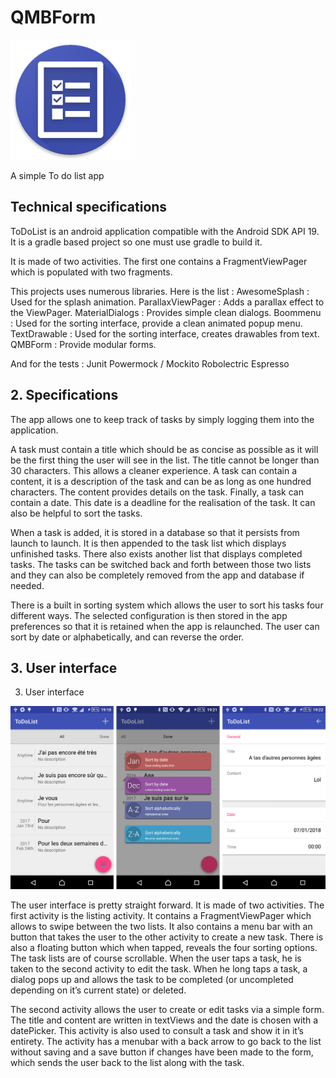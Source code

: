 QMBForm
=======

![alt tag](https://raw.githubusercontent.com/Poncholay/AndroidToDoList/master/app/src/main/res/mipmap-xxxhdpi/ic_launcher.png)

A simple To do list app

## Technical specifications

ToDoList is an android application compatible with the Android SDK API 19.
It is a gradle based project so one must use gradle to build it.

It is made of two activities. The first one contains a FragmentViewPager which is populated with two fragments.

This projects uses numerous libraries. Here is the list :
AwesomeSplash : Used for the splash animation.
ParallaxViewPager : Adds a parallax effect to the ViewPager.
MaterialDialogs : Provides simple clean dialogs.
Boommenu : Used for the sorting interface, provide a clean animated popup menu.
TextDrawable : Used for the sorting interface, creates drawables from text.
QMBForm : Provide modular forms.

And for the tests :
Junit
Powermock / Mockito
Robolectric
Espresso

## 2. Specifications

The app allows one to keep track of tasks by simply logging them into the application.

A task must contain a title which should be as concise as possible as it will be the first thing the user will see in the list. The title cannot be longer than 30 characters. This allows a cleaner experience.
A task can contain a content, it is a description of the task and can be as long as one hundred characters. The content provides details on the task.
Finally, a task can contain a date. This date is a deadline for the realisation of the task. It can also be helpful to sort the tasks.

When a task is added, it is stored in a database so that it persists from launch to launch.
It is then appended to the task list which displays unfinished tasks. There also exists another list that displays completed tasks.
The tasks can be switched back and forth between those two lists and they can also be completely removed from the app and database if needed.

There is a built in sorting system which allows the user to sort his tasks four different ways. The selected configuration is then stored in the app preferences so that it is retained when the app is relaunched. The user can sort by date or alphabetically, and can reverse the order.

## 3. User interface

3. User interface

![alt tag](https://raw.githubusercontent.com/Poncholay/AndroidToDoList/master/README/ui.png)

The user interface is pretty straight forward. It is made of two activities.
The first activity is the listing activity. It contains a FragmentViewPager which allows to swipe between the two lists. It also contains a menu bar with an button that takes the user to the other activity to create a new task. There is also a floating button which when tapped, reveals the four sorting options.
The task lists are of course scrollable. When the user taps a task, he is taken to the second activity to edit the task. When he long taps a task, a dialog pops up and allows the task to be completed (or uncompleted depending on it’s current state) or deleted.

The second activity allows the user to create or edit tasks via a simple form. The title and content are written in textViews and the date is chosen with a datePicker.
This activity is also used to consult a task and show it in it’s entirety.
The activity has a menubar with a back arrow to go back to the list without saving and a save button if changes have been made to the form, which sends the user back to the list along with the task.